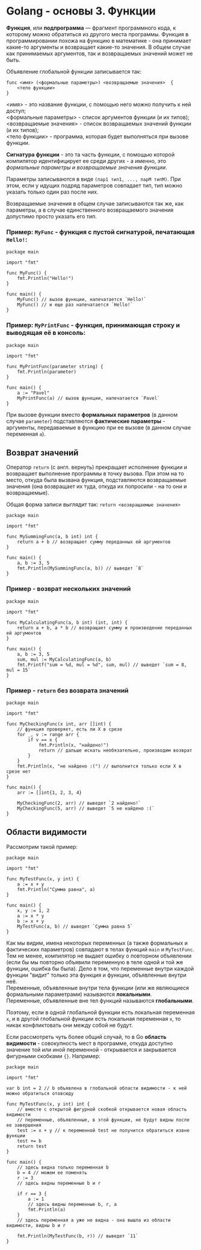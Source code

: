# Golang - основы 3. Функции
**Функция**, или **подпрограмма** — фрагмент программного кода, к которому можно обратиться из другого места программы.
Функция в программировании похожа на функцию в математике - она принимает какие-то аргументы и возвращает какие-то значения.
В общем случае как принимаемых аргументов, так и возвращаемых значений может не быть.

Объявление глобальной функции записывается так:
```golang
func <имя> (<формальные параметры>) <возвращаемые значения>  {
	<тело функции>
}
```
<имя> - это название функции, с помощью него можно получить к ней доступ;<br>
<формальные параметры> - список аргументов функции (и их типов);<br>
<возвращаемые значения> - список возвращаемых значений функции (и их типов);<br>
<тело функции> - программа, которая будет выполняться при вызове функции.

**Сигнатура функции** - это та часть функции, с помощью которой компилятор
идентифицирует ее среди других - а именно, это _формальные параметры и возвращаемые значения функции_.

Параметры записываются в виде `(пар1 тип1, ..., парM типM)`.
При этом, если у идущих подряд параметров совпадает тип, тип можно указать только один раз после них.

Возвращаемые значения в общем случае записываются так же, как параметры, а 
в случае единственного возвращаемого значения допустимо просто указать его тип.

### Пример: `MyFunc` - функция с пустой сигнатурой, печатающая `Hello!`:
```golang
package main

import "fmt"

func MyFunc() {
	fmt.Println("Hello!")
}

func main() {
	MyFunc() // вызов функции, напечатается `Hello!`
	MyFunc() // и еще раз напечатается `Hello!`
}
```
### Пример: `MyPrintFunc` - функция, принимающая строку и выводящая её в консоль:
```golang
package main

import "fmt"

func MyPrintFunc(parameter string) {
	fmt.Println(parameter)
}

func main() {
	a := "Pavel"
	MyPrintFunc(a) // вызов функции, напечатается `Pavel`
}
```
При вызове функции вместо **формальных параметров** (в данном случае `parameter`) 
подставляются **фактические параметры** - аргументы, передаваемые в функцию при ее вызове (в данном случае переменная `a`).

## Возврат значений
Оператор `return` (с англ. вернуть) прекращает исполнение функции и возвращает выполнение программы в точку вызова.
При этом на то место, откуда была вызвана функция, подставляются возвращаемые значения
(она возвращает их туда, откуда их попросили - на то они и возвращаемые).

Общая форма записи выглядит так: `return <возвращаемые значения>`
```golang
package main

import "fmt"

func MySummingFunc(a, b int) int {
	return a + b // возвращает сумму переданных ей аргументов
}

func main() {
	a, b := 3, 5
	fmt.Println(MySummingFunc(a, b)) // выведет `8`
}
```

### Пример - возврат нескольких значений
```golang
package main

import "fmt"

func MyCalculatingFunc(a, b int) (int, int) {
	return a + b, a * b // возвращает сумму и произведение переданных ей аргументов
}

func main() {
	a, b := 3, 5
	sum, mul := MyCalculatingFunc(a, b)
	fmt.Printf("sum = %d, mul = %d", sum, mul) // выведет `sum = 8, mul = 15`
}
```

### Пример - `return` без возврата значений
```golang
package main

import "fmt"

func MyCheckingFunc(x int, arr []int) {
	// функция проверяет, есть ли X в срезе
	for _, v := range arr {
		if v == x {
			fmt.Println(x, "найдено!")
			return // дальше искать необязательно, производим возврат
		}
	}
	fmt.Println(x, "не найдено :(") // выполнится только если Х в срезе нет
}

func main() {
	arr := []int{1, 2, 3, 4}

	MyCheckingFunc(2, arr) // выведет `2 найдено!`
	MyCheckingFunc(5, arr) // выведет `5 не найдено :(`
}
```

## Области видимости
Рассмотрим такой пример:
```golang
package main

import "fmt"

func MyTestFunc(x, y int) {
	a := x + y
	fmt.Println("Сумма равна", a)
}

func main() {
	x, y := 1, 2
	a := x * y
	b := x + y
	MyTestFunc(a, b) // выведет `Сумма равна 5`
}
```

Как мы видим, имена некоторых переменных (а также формальных и фактических параметров) совпадают в телах функций `main` и `MyTestFunc`.
Тем не менее, компилятор не выдает ошибку о повторном объявлении 
(если бы мы повторно объявили переменную в теле одной и той же функции, ошибка бы была).
Дело в том, что переменные внутри каждой функции "видит" только эта функция и функции, объявленные внутри неё.<br>
Переменные, объявленные внутри тела функции (или же являющиеся формальными параметрами) называются **локальными**.<br>
Переменные, объявленные вне тел функций называются **глобальными**.

Поэтому, если в одной глобальной функции есть локальная переменная `x`, и в другой глобальной функции есть локальная переменная `x`, то никак конфликтовать они между собой не будут.

Если рассмотреть чуть более общий случай, то в Go **область видимости** - совокупность мест в программе, откуда доступно значение той или иной переменной - открывается и закрывается фигурными скобками `{}`. Например:
```golang
package main

import "fmt"

var b int = 2 // b объявлена в глобальной области видимости - к ней можно обратиться отовсюду

func MyTestFunc(x, y int) int {
	// вместе с открытой фигурной скобкой открывается новая область видимости
	// переменные, объявленные, в этой функции, не будут видны после ее завершения
	test := x + y // к переменной test не получится обратиться извне функции 
	test += b
	return test
}

func main() {
	// здесь видна только переменная b
	b = 4 // можем ее поменять
	r := 3
	// здесь видны переменные b и r

	if r == 3 {
		a := 1
		// здесь видны переменные b, r, a
		fmt.Println(a)
	}
	// здесь переменная a уже не видна - она вышла из области видимости, видны b и r

	fmt.Println(MyTestFunc(b, r)) // выведет `11`
}
```
